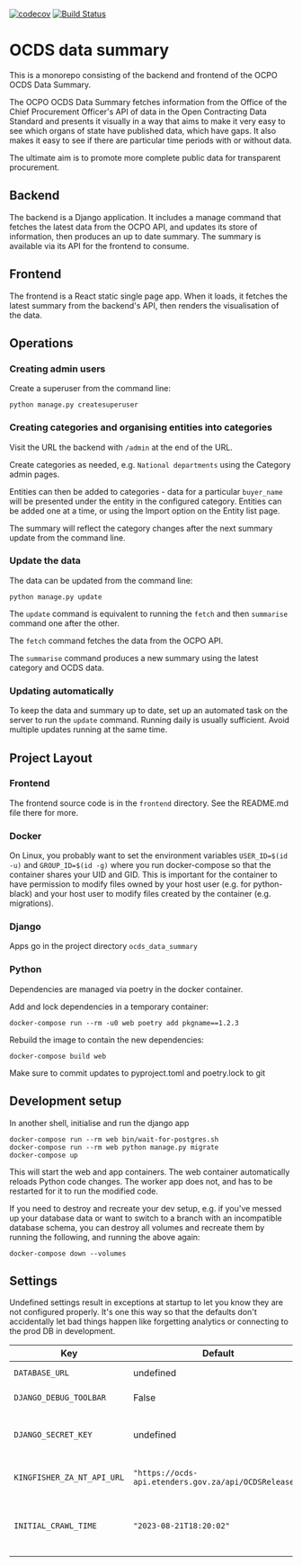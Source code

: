 [![codecov](https://codecov.io/gh/jbothma/ocds_data_summary/branch/master/graph/badge.svg)](https://codecov.io/gh/jbothma/ocds_data_summary/)
[![Build Status](https://travis-ci.org/jbothma/ocds_data_summary.png)](https://travis-ci.org/jbothma/ocds_data_summary)

OCDS data summary
=================

This is a monorepo consisting of the backend and frontend of the OCPO OCDS Data Summary.

The OCPO OCDS Data Summary fetches information from the Office of the Chief 
Procurement Officer's API of data in the Open Contracting Data Standard and
presents it visually in a way that aims to make it very easy to see which
organs of state have published data, which have gaps. It also makes it easy to
see if there are particular time periods with or without data.

The ultimate aim is to promote more complete public data for transparent procurement.

Backend
-------

The backend is a Django application. It includes a manage command that fetches
the latest data from the OCPO API, and updates its store of information, then
produces an up to date summary. The summary is available via its API for the
frontend to consume.


Frontend
--------

The frontend is a React static single page app. When it loads, it fetches the latest
summary from the backend's API, then renders the visualisation of the data.


Operations
----------

### Creating admin users

Create a superuser from the command line:

    python manage.py createsuperuser

### Creating categories and organising entities into categories

Visit the URL the backend with `/admin` at the end of the URL.

Create categories as needed, e.g. `National departments` using the Category admin pages.

Entities can then be added to categories - data for a particular `buyer_name` will
be presented under the entity in the configured category. Entities can be added
one at a time, or using the Import option on the Entity list page.

The summary will reflect the category changes after the next summary update from the
command line.

### Update the data

The data can be updated from the command line:

    python manage.py update

The `update` command is equivalent to running the `fetch` and then `summarise` command one after the other.

The `fetch` command fetches the data from the OCPO API.

The `summarise` command produces a new summary using the latest category and OCDS data.

### Updating automatically

To keep the data and summary up to date, set up an automated task on the server to run the
`update` command. Running daily is usually sufficient. Avoid multiple updates running at 
the same time.

Project Layout
--------------

### Frontend

The frontend source code is in the `frontend` directory. See the README.md file
there for more.

### Docker

On Linux, you probably want to set the environment variables `USER_ID=$(id -u)`
and `GROUP_ID=$(id -g)` where you run docker-compose so that the container
shares your UID and GID. This is important for the container to have permission
to modify files owned by your host user (e.g. for python-black) and your host
user to modify files created by the container (e.g. migrations).


### Django

Apps go in the project directory `ocds_data_summary`


### Python

Dependencies are managed via poetry in the docker container.

Add and lock dependencies in a temporary container:

    docker-compose run --rm -u0 web poetry add pkgname==1.2.3

Rebuild the image to contain the new dependencies:

    docker-compose build web

Make sure to commit updates to pyproject.toml and poetry.lock to git


Development setup
-----------------

In another shell, initialise and run the django app

    docker-compose run --rm web bin/wait-for-postgres.sh
    docker-compose run --rm web python manage.py migrate
    docker-compose up

This will start the web and app containers. The web container automatically reloads
Python code changes. The worker app does not, and has to be restarted for it to run
the modified code.

If you need to destroy and recreate your dev setup, e.g. if you've messed up your
database data or want to switch to a branch with an incompatible database schema,
you can destroy all volumes and recreate them by running the following, and running
the above again:

    docker-compose down --volumes


Settings
--------

Undefined settings result in exceptions at startup to let you know they are not configured properly. It's one this way so that the defaults don't accidentally let bad things happen like forgetting analytics or connecting to the prod DB in development.


| Key | Default | Type | Description |
|-----|---------|------|-------------|
| `DATABASE_URL` | undefined | String | `postgresql://user:password@hostname/dbname` style URL |
| `DJANGO_DEBUG_TOOLBAR` | False | Boolean | Set to `True` to enable the Django Debug toolbar NOT ON A PUBLIC SERVER! |
| `DJANGO_SECRET_KEY` | undefined | String | Set this to something secret and unguessable in production. The security of your cookies and other crypto stuff in django depends on it. |
| `KINGFISHER_ZA_NT_API_URL` | `"https://ocds-api.etenders.gov.za/api/OCDSReleases"` | String | Kingfisher Collect setting to modify the URL to the OCPO Open Contracting data API if needed. |
| `INITIAL_CRAWL_TIME` | `"2023-08-21T18:20:02"` | String | Initial crawl time - the value isn't so important but ensure it is consistent over time so that the same data directory is used to crawl incrementally rather than crawling all the data each time. |